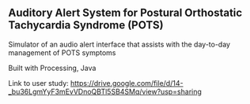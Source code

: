 **Auditory Alert System for Postural Orthostatic Tachycardia Syndrome (POTS)**
------------------------------------------------------------------------------
Simulator of an audio alert interface that assists with the day-to-day management of POTS symptoms

Built with Processing, Java

Link to user study: https://drive.google.com/file/d/14-_bu36LgmYyF3mEvVDnoQBTl5SB4SMq/view?usp=sharing

